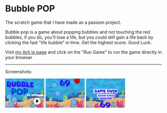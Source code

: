 # Bubble POP
The scratch game that I have made as a passion project.

Bubble pop is a game about popping bubbles and not touching the red bubbles, if you do, you'll lose a life, 
but you could still gain a life back by clicking the fast "life bubble" in time. Get the highest score. Good Luck.

Visit <a href="https://xperian.itch.io/bubble-pop">my itch io page</a> and click on the "Run Game" to run the game directly in your browser

<hr>

Screenshots:

<img src="./Screenshots/Bubble Pop Screenshot-1.png" width ="25%" height ="25%">
<img src="./Screenshots/Bubble Pop Screenshot-2.png" width ="25%" height ="25%">
<img src="./Screenshots/Bubble Pop Screenshot-3.png" width ="25%" height ="25%">
